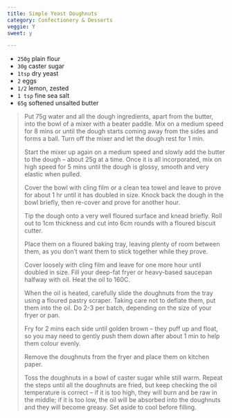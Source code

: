 ```yaml
---
title: Simple Yeast Doughnuts 
category: Confectionery & Desserts
veggie: Y
sweet: y 

--- 
```

* `250g` plain flour
* `30g` caster sugar
* `1tsp` dry yeast
* `2` eggs
* `1/2` lemon, zested
* `1 tsp` fine sea salt
* `65g` softened unsalted butter
 
> Put 75g water and all the dough ingredients, apart from the butter, into the bowl of a mixer with a beater paddle. Mix on a medium speed for 8 mins or until the dough starts coming away from the sides and forms a ball. Turn off the mixer and let the dough rest for 1 min.
>
> Start the mixer up again on a medium speed and slowly add the butter to the dough – about 25g at a time. Once it is all incorporated, mix on high speed for 5 mins until the dough is glossy, smooth and very elastic when pulled.
>
> Cover the bowl with cling film or a clean tea towel and leave to prove for about 1 hr until it has doubled in size. Knock back the dough in the bowl briefly, then re-cover and prove for another hour.
>
> Tip the dough onto a very well floured surface and knead briefly. Roll out to 1cm thickness and cut into 6cm rounds with a floured biscuit cutter.
>
> Place them on a floured baking tray, leaving plenty of room between them, as you don’t want them to stick together while they prove.
>
> Cover loosely with cling film and leave for one more hour until doubled in size. Fill your deep-fat fryer or heavy-based saucepan halfway with oil. Heat the oil to 160C.
>
> When the oil is heated, carefully slide the doughnuts from the tray using a floured pastry scraper. Taking care not to deflate them, put them into the oil. Do 2-3 per batch, depending on the size of your fryer or pan.
>
> Fry for 2 mins each side until golden brown – they puff up and float, so you may need to gently push them down after about 1 min to help them colour evenly.
>
> Remove the doughnuts from the fryer and place them on kitchen paper.
>
> Toss the doughnuts in a bowl of caster sugar while still warm. Repeat the steps until all the doughnuts are fried, but keep checking the oil temperature is correct – if it is too high, they will burn and be raw in the middle; if it is too low, the oil will be absorbed into the doughnuts and they will become greasy. Set aside to cool before filling.

